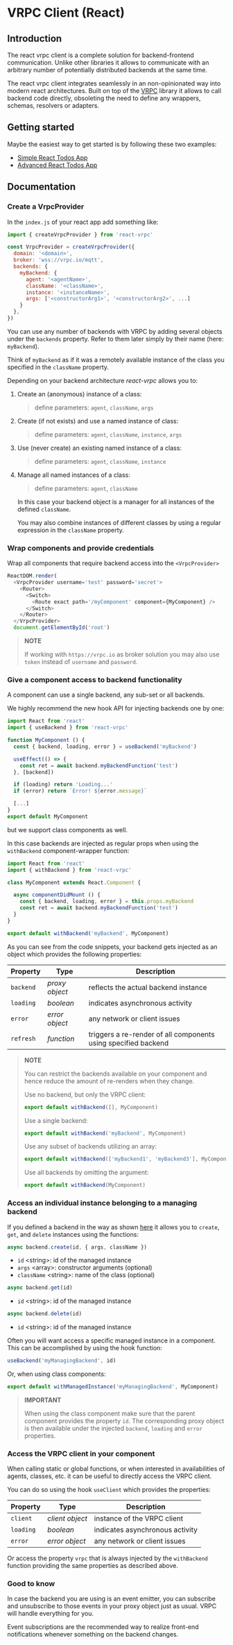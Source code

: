 # VRPC Client (React)

## Introduction

The react vrpc client is a complete solution for backend-frontend communication.
Unlike other libraries it allows to communicate with an arbitrary number
of potentially distributed backends at the same time.

The react vrpc client integrates seamlessly in an non-opinionated way
into modern react architectures. Built on top of the
[VRPC](https://github.com/bheisen/vrpc) library it allows to call backend code
directly, obsoleting the need to define any wrappers, schemas, resolvers or adapters.

## Getting started

Maybe the easiest way to get started is by following these two examples:

- [Simple React Todos App](examples/vrpc-react-todos-1/README.md)
- [Advanced React Todos App](examples/vrpc-react-todos-2/README.md)

## Documentation

### Create a VrpcProvider

In the `index.js` of your react app add something like:

```javascript
import { createVrpcProvider } from 'react-vrpc'

const VrpcProvider = createVrpcProvider({
  domain: '<domain>',
  broker: 'wss://vrpc.io/mqtt',
  backends: {
    myBackend: {
      agent: '<agentName>',
      className: '<className>',
      instance: '<instanceName>',
      args: ['<constructorArg1>', '<constructorArg2>', ...]
    }
  },
})
```

You can use any number of backends with VRPC by adding several objects under
the `backends` property. Refer to them later simply by their name
(here: `myBackend`).

Think of `myBackend` as if it was a remotely available
instance of the class you specified in the `className` property.

Depending on your backend architecture *react-vrpc* allows you to:

1. Create an (anonymous) instance of a class:

    > define parameters: `agent`, `className`, `args`

2. Create (if not exists) and use a named instance of class:

    > define parameters: `agent`, `className`, `instance`, `args`

3. Use (never create) an existing named instance of a class:

    > define parameters: `agent`, `className`, `instance`

4. <a name="managingBackend"></a> Manage all named instances of a class:

    > define parameters: `agent`, `className`

    In this case your backend object is a manager for all instances of the
    defined `className`.

    You may also combine instances of different classes by using
    a regular expression in the `className` property.

### Wrap components and provide credentials

Wrap all components that require backend access into the `<VrpcProvider>`

```javascript
ReactDOM.render(
  <VrpcProvider username='test' password='secret'>
    <Router>
      <Switch>
        <Route exact path='/myComponent' component={MyComponent} />
      </Switch>
    </Router>
  </VrpcProvider>
  document.getElementById('root')
```

> **NOTE**
>
> If working with `https://vrpc.io` as broker solution you may also
> use `token` instead of `username` and `password`.

### Give a component access to backend functionality

A component can use a single backend, any sub-set or all backends.

We highly recommend the new hook API for injecting backends one by one:

```javascript
import React from 'react'
import { useBackend } from 'react-vrpc'

function MyComponent () {
  const { backend, loading, error } = useBackend('myBackend')

  useEffect(() => {
    const ret = await backend.myBackendFunction('test')
  }, [backend])

  if (loading) return 'Loading...'
  if (error) return `Error! ${error.message}`

  [...]
}
export default MyComponent
```

but we support class components as well.

In this case backends are injected as regular props when using the
`withBackend` component-wrapper function:

```javascript
import React from 'react'
import { withBackend } from 'react-vrpc'

class MyComponent extends React.Component {

  async componentDidMount () {
    const { backend, loading, error } = this.props.myBackend
    const ret = await backend.myBackendFunction('test')
  }
}

export default withBackend('myBackend', MyComponent)
```

As you can see from the code snippets, your backend gets injected as an
object which provides the following properties:

| Property | Type           | Description
|----------|----------------|-----------------------------------------------------------------|
| `backend`| *proxy object* | reflects the actual backend instance
| `loading`| *boolean*      | indicates asynchronous activity
| `error`  | *error object* | any network or client issues
| `refresh`| *function*     | triggers a re-render of all components using specified backend

> **NOTE**
>
> You can restrict the backends available on your component and hence reduce
> the amount of re-renders when they change.
>
> Use no backend, but only the VRPC client:
>
> ```javascript
> export default withBackend([], MyComponent)
> ```
>
> Use a single backend:
>
> ```javascript
> export default withBackend('myBackend', MyComponent)
> ```
>
> Use any subset of backends utilizing an array:
>
> ```javascript
> export default withBackend(['myBackend1', 'myBackend3'], MyComponent)
> ```
>
> Use all backends by omitting the argument:
>
> ```javascript
> export default withBackend(MyComponent)
> ```

### Access an individual instance belonging to a managing backend

If you defined a backend in the way as shown [here](#managingBackend) it allows
you to `create`, `get`, and `delete` instances using the functions:

```javascript
async backend.create(id, { args, className })
```

* `id` \<string>: id of the managed instance
* `args` \<array>: constructor arguments (optional)
* `className` \<string>: name of the class (optional)

```javascript
async backend.get(id)
```

* `id` \<string>: id of the managed instance

```javascript
async backend.delete(id)
```

* `id` \<string>: id of the managed instance

Often you will want access a specific managed instance in a component. This
can be accomplished by using the hook function:

```javascript
useBackend('myManagingBackend', id)
```

Or, when using class components:

```javascript
export default withManagedInstance('myManagingBackend', MyComponent)
```

> **IMPORTANT**
>
> When using the class component make sure that the parent component
> provides the property `id`. The corresponding proxy object is then available
> under the injected `backend`, `loading` and `error` properties.

### Access the VRPC client in your component

When calling static or global functions, or when interested in availabilities
of agents, classes, etc. it can be useful to directly access the VRPC client.

You can do so using the hook `useClient` which provides the properties:

| Property | Type           | Description
|----------|----------------|-----------------------------------------------------------------|
| `client` |*client object* | instance of the VRPC client
| `loading`| *boolean*      | indicates asynchronous activity
| `error`  | *error object* | any network or client issues

Or access the property `vrpc` that is always injected by the `withBackend` function
providing the same properties as described above.

### Good to know

In case the backend you are using is an event emitter, you can subscribe and
unsubscribe to those events in your proxy object just as usual. VRPC will handle
everything for you.

Event subscriptions are the recommended way to realize front-end notifications
whenever something on the backend changes.
